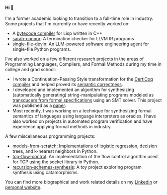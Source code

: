#### Hi 👋

I'm a former academic looking to transition to a full-time role in industry. Some projects that I'm currently or have recently worked on:

- A [bytecode compiler](https://github.com/anvayg/bytecode-compiler) for Lisp written in C++
- [sarah-connor](https://github.com/cceckman/sarah-connor): A termination checker for LLVM IR programs
- [single-file-devin](https://github.com/stefanlance/single_file_devin): An LLM-powered software engineering agent for single-file Python programs.

I've also worked on a few different research projects in the areas of Programming Languages, Compilers, and Formal Methods during my time in college and grad school:

-  I wrote a Continuation-Passing Style transformation for the [CertiCoq compiler](https://github.com/certiCoq/certicoq/)
   and helped proved its [semantic correctness](https://scholar.google.com/citations?view_op=view_citation&hl=en&user=kR6ogecAAAAJ&citation_for_view=kR6ogecAAAAJ:u5HHmVD_uO8C). 
 - I developed and implemented an algorithm for synthesizing (automatically generating) string-manipulating programs modeled as [transducers from formal specifications](https://github.com/anvayg/transducer-repair) using an SMT solver. This project was published as a [paper](https://scholar.google.com/citations?view_op=view_citation&hl=en&user=kR6ogecAAAAJ&citation_for_view=kR6ogecAAAAJ:u-x6o8ySG0sC).
 - Most recently, I was working on a technique for synthesizing formal semantics of languages using language interpreters as oracles. I have also worked on projects in automated program verification and have experience applying formal methods in industry.

A few miscellaneous programming projects:

- [models-from-scratch](https://github.com/anvayg/models-from-scratch): Implementations of logistic regression, decision trees, and k-nearest neighbors in Python.
- [tcp-flow-control](https://github.com/anvayg/tcp-flow-control): An implementation of the flow control algorithm used for TCP using the socket library in Python.
- [recursion-schemes-synthesis](https://github.com/anvayg/recursion-schemes-synthesis): A toy project exploring program synthesis using catamorphisms.


You can find more biographical and work related details on my [LinkedIn](https://www.linkedin.com/in/anvay-grover) or [personal website](https://anvayg.github.io).

 
<!--
**anvayg/anvayg** is a ✨ _special_ ✨ repository because its `README.md` (this file) appears on your GitHub profile.

Here are some ideas to get you started:

- 🔭 I’m currently working on ...
- 🌱 I’m currently learning ...
- 👯 I’m looking to collaborate on ...
- 🤔 I’m looking for help with ...
- 💬 Ask me about ...
- 📫 How to reach me: ...
- 😄 Pronouns: ...
- ⚡ Fun fact: ...
-->
